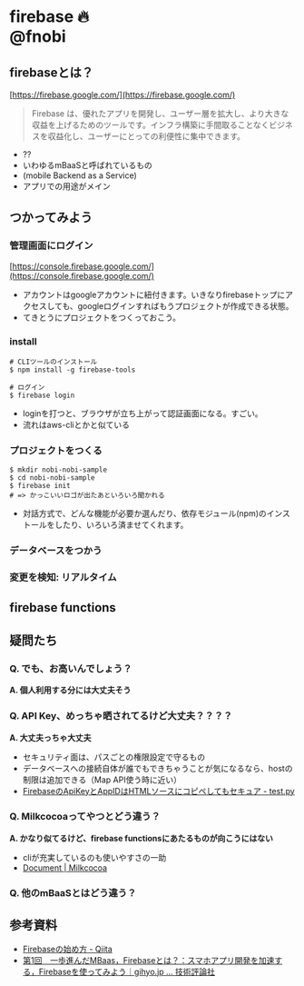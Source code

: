 # firebase :fire:<footer>@fnobi</footer>

## firebaseとは？

[https://firebase.google.com/](https://firebase.google.com/)

> Firebase は、優れたアプリを開発し、ユーザー層を拡大し、より大きな収益を上げるためのツールです。インフラ構築に手間取ることなくビジネスを収益化し、ユーザーにとっての利便性に集中できます。

- ??
- いわゆるmBaaSと呼ばれているもの
- (mobile Backend as a Service)
- アプリでの用途がメイン

## つかってみよう

### 管理画面にログイン

[https://console.firebase.google.com/](https://console.firebase.google.com/)

- アカウントはgoogleアカウントに紐付きます。いきなりfirebaseトップにアクセスしても、googleログインすればもうプロジェクトが作成できる状態。
- てきとうにプロジェクトをつくっておこう。

### install

```
# CLIツールのインストール
$ npm install -g firebase-tools

# ログイン
$ firebase login
```

- loginを打つと、ブラウザが立ち上がって認証画面になる。すごい。
- 流れはaws-cliとかと似ている

### プロジェクトをつくる

```
$ mkdir nobi-nobi-sample
$ cd nobi-nobi-sample
$ firebase init
# => かっこいいロゴが出たあといろいろ聞かれる
```

- 対話方式で、どんな機能が必要か選んだり、依存モジュール(npm)のインストールをしたり、いろいろ済ませてくれます。

### データベースをつかう


### 変更を検知: <span>リアルタイム</span>


## firebase functions



## 疑問たち

### Q. でも、お高いんでしょう？

**A. 個人利用する分には大丈夫そう**

### Q. API Key、めっちゃ<span>晒されてるけど</span><span>大丈夫？？？？</span>

**A. 大丈夫っちゃ大丈夫**

- セキュリティ面は、パスごとの権限設定で守るもの
- データベースへの接続自体が誰でもできちゃうことが気になるなら、hostの制限は追加できる（Map API使う時に近い）
- [FirebaseのApiKeyとAppIDはHTMLソースにコピペしてもセキュア - test.py](http://testpy.hatenablog.com/entry/2016/09/18/093000)

### Q. <span>Milkcocoa</span><span>ってやつと</span><span>どう違う？</span>

**A. かなり似てるけど、firebase functionsにあたるものが向こうにはない**

- cliが充実しているのも使いやすさの一助
- [Document | Milkcocoa](https://mlkcca.com/document/)

### Q. 他のmBaaSとはどう違う？


## 参考資料

- [Firebaseの始め方 - Qiita](http://qiita.com/kohashi/items/43ea22f61ade45972881)
- [第1回　一歩進んだMBaas，Firebaseとは？：スマホアプリ開発を加速する，Firebaseを使ってみよう｜gihyo.jp … 技術評論社](http://gihyo.jp/dev/serial/01/firebase/0001)
